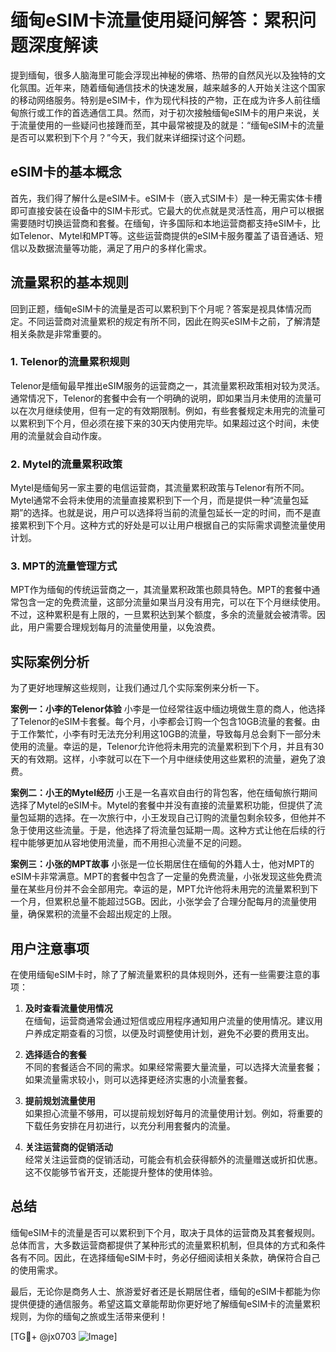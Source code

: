 # 缅甸eSIM卡流量使用疑问解答：累积问题深度解读

提到缅甸，很多人脑海里可能会浮现出神秘的佛塔、热带的自然风光以及独特的文化氛围。近年来，随着缅甸通信技术的快速发展，越来越多的人开始关注这个国家的移动网络服务。特别是eSIM卡，作为现代科技的产物，正在成为许多人前往缅甸旅行或工作的首选通信工具。然而，对于初次接触缅甸eSIM卡的用户来说，关于流量使用的一些疑问也接踵而至，其中最常被提及的就是：“缅甸eSIM卡的流量是否可以累积到下个月？”今天，我们就来详细探讨这个问题。

## eSIM卡的基本概念

首先，我们得了解什么是eSIM卡。eSIM卡（嵌入式SIM卡）是一种无需实体卡槽即可直接安装在设备中的SIM卡形式。它最大的优点就是灵活性高，用户可以根据需要随时切换运营商和套餐。在缅甸，许多国际和本地运营商都支持eSIM卡，比如Telenor、Mytel和MPT等。这些运营商提供的eSIM卡服务覆盖了语音通话、短信以及数据流量等功能，满足了用户的多样化需求。

## 流量累积的基本规则

回到正题，缅甸eSIM卡的流量是否可以累积到下个月呢？答案是视具体情况而定。不同运营商对流量累积的规定有所不同，因此在购买eSIM卡之前，了解清楚相关条款是非常重要的。

### 1. **Telenor的流量累积规则**
Telenor是缅甸最早推出eSIM服务的运营商之一，其流量累积政策相对较为灵活。通常情况下，Telenor的套餐中会有一个明确的说明，即如果当月未使用的流量可以在次月继续使用，但有一定的有效期限制。例如，有些套餐规定未用完的流量可以累积到下个月，但必须在接下来的30天内使用完毕。如果超过这个时间，未使用的流量就会自动作废。

### 2. **Mytel的流量累积政策**
Mytel是缅甸另一家主要的电信运营商，其流量累积政策与Telenor有所不同。Mytel通常不会将未使用的流量直接累积到下一个月，而是提供一种“流量包延期”的选择。也就是说，用户可以选择将当前的流量包延长一定的时间，而不是直接累积到下个月。这种方式的好处是可以让用户根据自己的实际需求调整流量使用计划。

### 3. **MPT的流量管理方式**
MPT作为缅甸的传统运营商之一，其流量累积政策也颇具特色。MPT的套餐中通常包含一定的免费流量，这部分流量如果当月没有用完，可以在下个月继续使用。不过，这种累积是有上限的，一旦累积达到某个额度，多余的流量就会被清零。因此，用户需要合理规划每月的流量使用量，以免浪费。

## 实际案例分析

为了更好地理解这些规则，让我们通过几个实际案例来分析一下。

**案例一：小李的Telenor体验**
小李是一位经常往返中缅边境做生意的商人，他选择了Telenor的eSIM卡套餐。每个月，小李都会订购一个包含10GB流量的套餐。由于工作繁忙，小李有时无法充分利用这10GB的流量，导致每月总会剩下一部分未使用的流量。幸运的是，Telenor允许他将未用完的流量累积到下个月，并且有30天的有效期。这样，小李就可以在下一个月中继续使用这些累积的流量，避免了浪费。

**案例二：小王的Mytel经历**
小王是一名喜欢自由行的背包客，他在缅甸旅行期间选择了Mytel的eSIM卡。Mytel的套餐中并没有直接的流量累积功能，但提供了流量包延期的选择。在一次旅行中，小王发现自己订购的流量包剩余较多，但他并不急于使用这些流量。于是，他选择了将流量包延期一周。这种方式让他在后续的行程中能够更加从容地使用流量，而不用担心流量不足的问题。

**案例三：小张的MPT故事**
小张是一位长期居住在缅甸的外籍人士，他对MPT的eSIM卡非常满意。MPT的套餐中包含了一定量的免费流量，小张发现这些免费流量在某些月份并不会全部用完。幸运的是，MPT允许他将未用完的流量累积到下一个月，但累积总量不能超过5GB。因此，小张学会了合理分配每月的流量使用量，确保累积的流量不会超出规定的上限。

## 用户注意事项

在使用缅甸eSIM卡时，除了了解流量累积的具体规则外，还有一些需要注意的事项：

1. **及时查看流量使用情况**  
   在缅甸，运营商通常会通过短信或应用程序通知用户流量的使用情况。建议用户养成定期查看的习惯，以便及时调整使用计划，避免不必要的费用支出。

2. **选择适合的套餐**  
   不同的套餐适合不同的需求。如果经常需要大量流量，可以选择大流量套餐；如果流量需求较小，则可以选择更经济实惠的小流量套餐。

3. **提前规划流量使用**  
   如果担心流量不够用，可以提前规划好每月的流量使用计划。例如，将重要的下载任务安排在月初进行，以充分利用套餐内的流量。

4. **关注运营商的促销活动**  
   经常关注运营商的促销活动，可能会有机会获得额外的流量赠送或折扣优惠。这不仅能够节省开支，还能提升整体的使用体验。

## 总结

缅甸eSIM卡的流量是否可以累积到下个月，取决于具体的运营商及其套餐规则。总体而言，大多数运营商都提供了某种形式的流量累积机制，但具体的方式和条件各有不同。因此，在选择缅甸eSIM卡时，务必仔细阅读相关条款，确保符合自己的使用需求。

最后，无论你是商务人士、旅游爱好者还是长期居住者，缅甸的eSIM卡都能为你提供便捷的通信服务。希望这篇文章能帮助你更好地了解缅甸eSIM卡的流量累积规则，为你的缅甸之旅或生活带来便利！

[TG💪+ @jx0703 ![Image](https://github.com/user-attachments/assets/dbca1d08-cadb-493c-b0ec-ad6f7a83f270)]